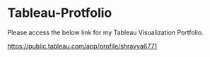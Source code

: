 # Tableau-Protfolio

Please access the below link for my Tableau Visualization Portfolio.

https://public.tableau.com/app/profile/shravya6771
